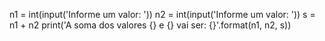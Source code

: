 n1 = int(input('Informe um valor: '))
n2 = int(input('Informe um valor: '))
s = n1 + n2
print('A soma dos valores {} e {} vai ser: {}'.format(n1, n2, s))

